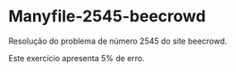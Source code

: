 # Manyfile-2545-beecrowd
Resolução do problema de número 2545 do site beecrowd.

Este exercício apresenta 5% de erro.
